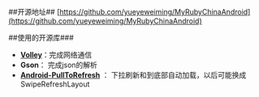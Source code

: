##开源地址##
[https://github.com/yueyeweiming/MyRubyChinaAndroid](https://github.com/yueyeweiming/MyRubyChinaAndroid)

##使用的开源库###
* **[Volley](https://android.googlesource.com/platform/frameworks/volley)**：完成网络通信
* **Gson**：  完成json的解析
* [**Android-PullToRefresh**](https://github.com/chrisbanes/Android-PullToRefresh) ： 下拉刷新和到底部自动加载，以后可能换成SwipeRefreshLayout 

